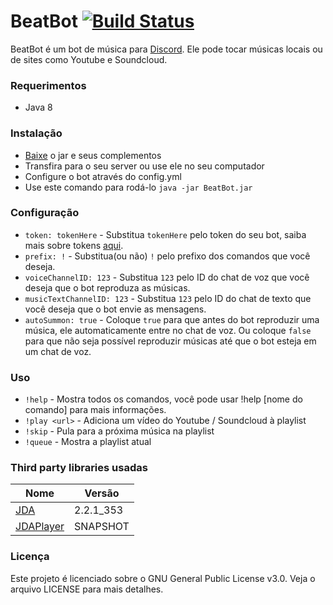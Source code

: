 # BeatBot [![Build Status](https://travis-ci.org/davipatury/BeatBot.svg?branch=master)](https://travis-ci.org/davipatury/BeatBot)
BeatBot é um bot de música para [Discord](http://www.discordapp.com). Ele pode tocar músicas locais ou de sites como Youtube e Soundcloud.

### Requerimentos
- Java 8

### Instalação
- [Baixe](https://github.com/davipatury/BeatBot/releases) o jar e seus complementos
- Transfira para o seu server ou use ele no seu computador
- Configure o bot através do config.yml
- Use este comando para rodá-lo `java -jar BeatBot.jar`

### Configuração
- `token: tokenHere` - Substitua `tokenHere` pelo token do seu bot, saiba mais sobre tokens [aqui](https://discordapp.com/developers/docs/topics/oauth2).
- `prefix: !` - Substitua(ou não) `!` pelo prefixo dos comandos que você deseja.
- `voiceChannelID: 123` - Substitua `123` pelo ID do chat de voz que você deseja que o bot reproduza as músicas.
- `musicTextChannelID: 123` - Substitua `123` pelo ID do chat de texto que você deseja que o bot envie as mensagens.
- `autoSummon: true` - Coloque `true` para que antes do bot reproduzir uma música, ele automaticamente entre no chat de voz. Ou coloque `false` para que não seja possível reproduzir músicas até que o bot esteja em um chat de voz.

### Uso
- `!help` - Mostra todos os comandos, você pode usar !help [nome do comando] para mais informações.
- `!play <url>` - Adiciona um vídeo do Youtube / Soundcloud à playlist
- `!skip` - Pula para a próxima música na playlist
- `!queue` - Mostra a playlist atual

### Third party libraries usadas
| Nome | Versão |
|------|---------|
| [JDA](https://github.com/DV8FromTheWorld/JDA)  | 2.2.1_353 |
| [JDAPlayer](https://github.com/DV8FromTheWorld/JDA-Player) | SNAPSHOT |

### Licença
Este projeto é licenciado sobre o GNU General Public License v3.0. Veja o arquivo LICENSE para mais detalhes.
